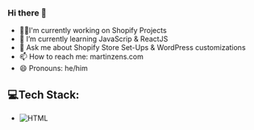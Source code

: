 ### Hi there 👋
<ul>
  <li>👨‍💻I'm currently working on Shopify Projects</li>
  <li>🌱 I’m currently learning JavaScrip & ReactJS</li>
  <li>💬 Ask me about Shopify Store Set-Ups & WordPress customizations</li>
  <li>📫 How to reach me: martinzens.com</li>
  <li>😄 Pronouns: he/him</li>
</ul>

<h2>💻Tech Stack:</h2>
<ul>
  <li>
    <img src="https://camo.githubusercontent.com/6f6bb7d3854c737e7548f212bdd17ccbea61c6ed644bd8da58c07c0d7d3c7602/68747470733a2f2f696d672e736869656c64732e696f2f62616467652f2d48544d4c2d3333333333333f7374796c653d666c6174266c6f676f3d48544d4c35" alt="HTML" data-canonical-src="https://img.shields.io/badge/-HTML-333333?style=flat&amp;logo=HTML5" style="max-width: 100%;">
  </li>
</ul>
 




<!--
**MartinRobertZens/MartinRobertZens** is a ✨ _special_ ✨ repository because its `README.md` (this file) appears on your GitHub profile.

Here are some ideas to get you started:

- 🔭 I’m currently working on ...
- 🌱 I’m currently learning ...
- 👯 I’m looking to collaborate on ...
- 🤔 I’m looking for help with ...
- 💬 Ask me about ...
- 📫 How to reach me: ...
- 😄 Pronouns: ...
- ⚡ Fun fact: ...
-->
